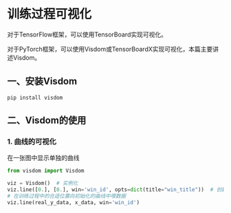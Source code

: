 # 训练过程可视化

对于TensorFlow框架，可以使用TensorBoard实现可视化。

对于PyTorch框架，可以使用Visdom或TensorBoardX实现可视化，本篇主要讲述Visdom。

## 一、安装Visdom

```
pip install visdom
```

## 二、Visdom的使用

### 1. 曲线的可视化

在一张图中显示单独的曲线

```python
from visdom import Visdom

viz = Visdom()  # 实例化
viz.line([0.], [0.], win='win_id', opts=dict(title="win_title"))  # 创建一条曲线，前两个参数分别为y轴数据、x轴数据，win参数是显示图片的唯一标识，opt中可以给出图片的title
# 在训练过程中的合适位置向初始化的曲线中喂数据
viz.line(real_y_data, x_data, win='win_id')
```





